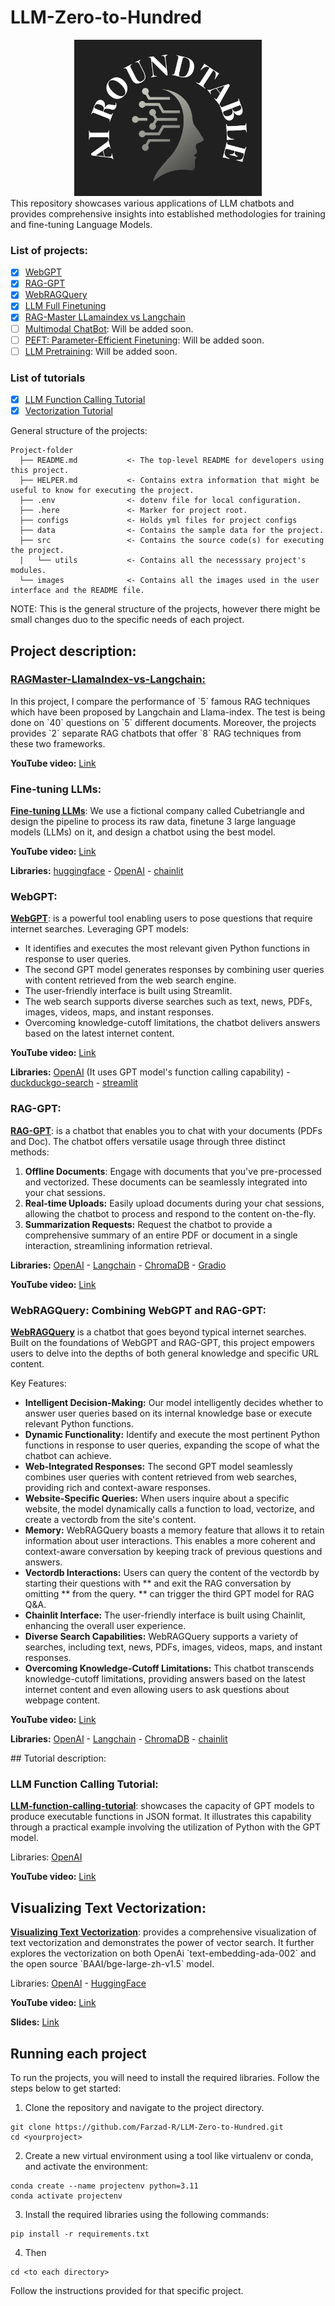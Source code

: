# LLM-Zero-to-Hundred

<div align="center">
  <img src="logo/AI_RT.png" alt="CAIS" width="300" height="250">
</div>
This repository showcases various applications of LLM chatbots and provides comprehensive insights into established methodologies for training and fine-tuning Language Models.

### List of projects:
- [x] [WebGPT](#WebGPT)
- [x] [RAG-GPT](#RAG-GPT)
- [x] [WebRAGQuery](#WebRAGQuery)
- [x] [LLM Full Finetuning](#Fine-tuning-LLMs)
- [x] [RAG-Master LLamaindex vs Langchain](RAGMaster)
- [ ] [Multimodal ChatBot](#Multimodal-ChatBot): Will be added soon.
- [ ] [PEFT: Parameter-Efficient Finetuning](coming-soon): Will be added soon.
- [ ] [LLM Pretraining](coming-soon): Will be added soon.

### List of tutorials
- [x] [LLM Function Calling Tutorial](#LLM-function-calling-tutorial)
- [x] [Vectorization Tutorial](#LLM-function-calling-tutorial)

General structure of the projects:

```
Project-folder
  ├── README.md           <- The top-level README for developers using this project.
  ├── HELPER.md           <- Contains extra information that might be useful to know for executing the project.
  ├── .env                <- dotenv file for local configuration.
  ├── .here               <- Marker for project root.
  ├── configs             <- Holds yml files for project configs
  ├── data                <- Contains the sample data for the project.
  ├── src                 <- Contains the source code(s) for executing the project.
  |   └── utils           <- Contains all the necesssary project's modules. 
  └── images              <- Contains all the images used in the user interface and the README file. 
```
NOTE: This is the general structure of the projects, however there might be small changes duo to the specific needs of each project.

## Project description:
<!-- ====================================== -->
<!-- WebGPT -->
<!-- ====================================== -->
<a id="RAGMaster"></a>
<h3><a style=" white-space:nowrap; " href="https://github.com/Farzad-R/LLM-Zero-to-Hundred/tree/master/RAGMaster-LlamaIndex-vs-Langchain"><b>RAGMaster-LlamaIndex-vs-Langchain:</b></a></h3>
<p>
In this project, I compare the performance of `5` famous RAG techniques which have been proposed by Langchain and Llama-index. The test is being done on `40` questions on `5` different documents. Moreover, the projects provides `2` separate RAG chatbots that offer `8` RAG techniques from these two frameworks.

**YouTube video:** [Link](https://www.youtube.com/watch?v=nze2ZFj7FCk&lc=UgxmsrbI9fLWmkgvD3N4AaABAg)
</p>
<!-- ====================================== -->
<!-- Fine-tuning LLMs -->
<!-- ====================================== -->
<a id="Fine-tuning-LLMs"></a>
<h3>Fine-tuning LLMs:</h3>
<p>
<a style=" white-space:nowrap; " href="https://github.com/Farzad-R/LLM-Zero-to-Hundred/tree/master/LLM-Fine-Tuning"><b>Fine-tuning LLMs</b></a>: We use a fictional company called Cubetriangle and design the pipeline to process its raw data, finetune 3 large language models (LLMs) on it, and design a chatbot using the best model.

**YouTube video:** [Link](https://www.youtube.com/watch?v=_g4o21A6AY8&t=1154s)

**Libraries:** [huggingface](https://pypi.org/project/duckduckgo-search/) - [OpenAI](https://platform.openai.com/docs/models/overview) - [chainlit](https://docs.chainlit.io/get-started/overview)

</p>
<!-- ====================================== -->
<!-- WebGPT -->
<!-- ====================================== -->
<a id="WebGPT"></a>
<h3>WebGPT:</h3>
<p>
<a style=" white-space:nowrap; " href="https://github.com/Farzad-R/LLM-Zero-to-Hundred/tree/master/WebGPT"><b>WebGPT</b></a>: is a powerful tool enabling users to pose questions that require internet searches. Leveraging GPT models:

* It identifies and executes the most relevant given Python functions in response to user queries. 
* The second GPT model generates responses by combining user queries with content retrieved from the web search engine. 
* The user-friendly interface is built using Streamlit.
* The web search supports diverse searches such as text, news, PDFs, images, videos, maps, and instant responses. 
* Overcoming knowledge-cutoff limitations, the chatbot delivers answers based on the latest internet content.

**YouTube video:** [Link](https://www.youtube.com/watch?v=55bztmEzAYU&t=739s)

**Libraries:** [OpenAI](https://platform.openai.com/docs/models/overview) (It uses GPT model's function calling capability) - [duckduckgo-search](https://pypi.org/project/duckduckgo-search/) - [streamlit](https://docs.streamlit.io/)
</p>

<!-- ====================================== -->
<!-- RAG-GPT -->
<!-- ====================================== -->
<a id="RAG-GPT"></a>
<h3>RAG-GPT:</h3>
<p>
<a style=" white-space:nowrap; " href="https://github.com/Farzad-R/LLM-Zero-to-Hundred/tree/master/RAG-GPT"><b>RAG-GPT</b></a>: is a chatbot that enables you to chat with your documents (PDFs and Doc). The chatbot offers versatile usage through three distinct methods:

1. **Offline Documents**: Engage with documents that you've pre-processed and vectorized. These documents can be seamlessly integrated into your chat sessions.
2. **Real-time Uploads:** Easily upload documents during your chat sessions, allowing the chatbot to process and respond to the content on-the-fly.
3. **Summarization Requests:** Request the chatbot to provide a comprehensive summary of an entire PDF or document in a single interaction, streamlining information retrieval.

**Libraries:** [OpenAI](https://platform.openai.com/docs/models/overview) - [Langchain](https://python.langchain.com/docs/get_started/quickstart) - [ChromaDB](https://www.trychroma.com/) - [Gradio](https://www.gradio.app/guides/quickstart) 

**YouTube video:** [Link](https://www.youtube.com/watch?v=1FERFfut4Uw&t=3s)
</p>
<!-- ====================================== -->
<!-- WebRAGQuery -->
<!-- ====================================== -->
<a id="WebRAGQuery"></a>
<h3>WebRAGQuery: Combining WebGPT and RAG-GPT:</h3>
<p>
<a style=" white-space:nowrap; " href="https://github.com/Farzad-R/LLM-Zero-to-Hundred/tree/master/WebRAGQuery"><b>WebRAGQuery</b></a> is a chatbot that goes beyond typical internet searches. Built on the foundations of WebGPT and RAG-GPT, this project empowers users to delve into the depths of both general knowledge and specific URL content.

Key Features:</br>

* **Intelligent Decision-Making:** Our model intelligently decides whether to answer user queries based on its internal knowledge base or execute relevant Python functions.
* **Dynamic Functionality:** Identify and execute the most pertinent Python functions in response to user queries, expanding the scope of what the chatbot can achieve.
* **Web-Integrated Responses:** The second GPT model seamlessly combines user queries with content retrieved from web searches, providing rich and context-aware responses.
* **Website-Specific Queries:** When users inquire about a specific website, the model dynamically calls a function to load, vectorize, and create a vectordb from the site's content.
* **Memory:** WebRAGQuery boasts a memory feature that allows it to retain information about user interactions. This enables a more coherent and context-aware conversation by keeping track of previous questions and answers.
* **Vectordb Interactions:** Users can query the content of the vectordb by starting their questions with ** and exit the RAG conversation by omitting ** from the query. ** can trigger the third GPT model for RAG Q&A.
* **Chainlit Interface:** The user-friendly interface is built using Chainlit, enhancing the overall user experience.
* **Diverse Search Capabilities:** WebRAGQuery supports a variety of searches, including text, news, PDFs, images, videos, maps, and instant responses.
* **Overcoming Knowledge-Cutoff Limitations:** This chatbot transcends knowledge-cutoff limitations, providing answers based on the latest internet content and even allowing users to ask questions about webpage content.

**YouTube video:** [Link](https://www.youtube.com/watch?v=KoWjy5PZdX0&t=266s)

**Libraries:** [OpenAI](https://platform.openai.com/docs/models/overview) - [Langchain](https://python.langchain.com/docs/get_started/quickstart) - [ChromaDB](https://www.trychroma.com/) - [chainlit](https://docs.chainlit.io/get-started/overview)
</p>
## Tutorial description:
<!-- -------------------------------------- -->
<!-- LLM-function-calling-tutorial -->
<!-- -------------------------------------- -->
<a id="LLM-function-calling-tutorial"></a>
<h3>LLM Function Calling Tutorial:</h3>
<p>
<a style=" white-space:nowrap; " href="https://github.com/Farzad-R/LLM-Zero-to-Hundred/tree/master/tutorials/LLM-function-calling-tutorial"><b>LLM-function-calling-tutorial</b></a>:
    showcases the capacity of GPT models to produce executable functions in JSON format. It illustrates this capability through a practical example involving the utilization of Python with the GPT model.

Libraries: [OpenAI](https://platform.openai.com/docs/models/overview)

**YouTube video:** [Link](https://www.youtube.com/watch?v=P3bNGBTDiKM&t=3s)
</p>
<!-- -------------------------------------- -->
<!-- LLM-function-calling-tutorial -->
<!-- -------------------------------------- -->
<a id="LLM-function-calling-tutorial"></a>
<h2>Visualizing Text Vectorization:</h2>
<p>
<a style=" white-space:nowrap; " href="https://github.com/Farzad-R/LLM-Zero-to-Hundred/tree/master/tutorials/vectorization_tutorial"><b>Visualizing Text Vectorization</b></a>: provides a comprehensive visualization of text vectorization and demonstrates the power of vector search. It further explores the vectorization on both OpenAi `text-embedding-ada-002` and the open source `BAAI/bge-large-zh-v1.5` model.

Libraries: [OpenAI](https://platform.openai.com/docs/models/overview) - [HuggingFace](https://huggingface.co/BAAI/bge-large-zh-v1.5)

**YouTube video:** [Link](https://www.youtube.com/watch?v=sxBr_afsvb0&t=454s)
</p>

**Slides:** [Link](https://github.com/Farzad-R/LLM-Zero-to-Hundred/blob/master/presentation/slides.pdf)

## Running each project
To run the projects, you will need to install the required libraries. Follow the steps below to get started:

1. Clone the repository and navigate to the project directory.
```
git clone https://github.com/Farzad-R/LLM-Zero-to-Hundred.git
cd <yourproject>
```
2. Create a new virtual environment using a tool like virtualenv or conda, and activate the environment:
```
conda create --name projectenv python=3.11
conda activate projectenv
```
3. Install the required libraries using the following commands:
```
pip install -r requirements.txt
```
4. Then
```
cd <to each directory>
```
Follow the instructions provided for that specific project.

